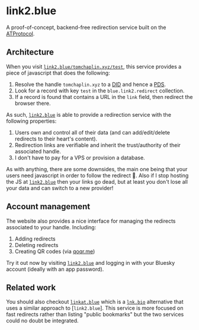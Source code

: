 # link2.blue

A proof-of-concept, backend-free redirection service built on the [ATProtocol](https://atproto.com/).

## Architecture

When you visit [`link2.blue/tomchaplin.xyz/test`](https://link2.blue/tomchaplin.xyz/test), this service provides a piece of javascript that does the following:

1. Resolve the handle `tomchaplin.xyz` to a [DID](https://atproto.com/specs/did) and hence a [PDS](https://atproto.com/specs/account).
2. Look for a record with key `test` in the `blue.link2.redirect` collection.
3. If a record is found that contains a URL in the `link`  field, then redirect the browser there.

As such, [`link2.blue`](https://link2.blue) is able to provide a redirection service with the following properties:

1. Users own and control all of their data (and can add/edit/delete redirects to their heart's content).
2. Redirection links are verifiable and inherit the trust/authority of their associated handle.
3. I don't have to pay for a VPS or provision a database.

As with anything, there are some downsides, the main one being that your users need javascript in order to follow the redirect 🤮.
Also if I stop hosting the JS at [`link2.blue`](https://link2.blue) then your links go dead, but at least you don't lose all your data and can switch to a new provider!

## Account management

The website also provides a nice interface for managing the redirects associated to your handle.
Including:

1. Adding redirects
2. Deleting redirects
3. Creating QR codes (via [qoqr.me](https://goqr.me/api/))

Try it out now by visiting [`link2.blue`](https://link2.blue) and logging in with your Bluesky account (ideally with an app password).

## Related work

You should also checkout [`linkat.blue`](https://linkat.blue/) which is a [`lnk.bio`](https://lnk.bio/) alternative that uses a similar approach to [`link2.blue`].
This service is more focused on fast redirects rather than listing "public bookmarks" but the two services could no doubt be integrated.

